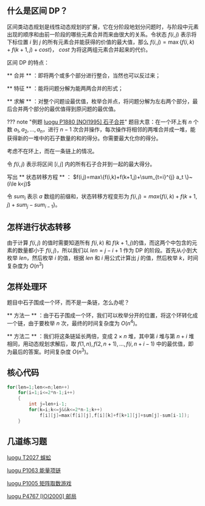## 什么是区间 DP？

区间类动态规划是线性动态规划的扩展，它在分阶段地划分问题时，与阶段中元素出现的顺序和由前一阶段的哪些元素合并而来由很大的关系。令状态 $f(i,j)$ 表示将下标位置 $i$ 到 $j$ 的所有元素合并能获得的价值的最大值，那么 $f(i,j)=\max\{f(i,k)+f(k+1,j)+cost\}$， $cost$ 为将这两组元素合并起来的代价。

区间 DP 的特点：

** 合并 ** ：即将两个或多个部分进行整合，当然也可以反过来；

** 特征 ** ：能将问题分解为能两两合并的形式；

** 求解 ** ：对整个问题设最优值，枚举合并点，将问题分解为左右两个部分，最后合并两个部分的最优值得到原问题的最优值。

??? note "例题 [luogu P1880 \[NOI1995\] 石子合并](https://www.luogu.org/problemnew/show/P1880)"
    题目大意：在一个环上有 $n$ 个数 $a_1,a_2,...,a_n$，进行 $n-1$ 次合并操作，每次操作将相邻的两堆合并成一堆，能获得新的一堆中的石子数量的和的得分。你需要最大化你的得分。

考虑不在环上，而在一条链上的情况。

令 $f(i,j)$ 表示将区间 $[i,j]$ 内的所有石子合并到一起的最大得分。

写出 ** 状态转移方程 ** ： $f(i,j)=max\{f(i,k)+f(k+1,j)+\sum_{t=i}^{j} a_t \}~(i\le k<j)$

令 $sum_i$ 表示 $a$ 数组的前缀和，状态转移方程变形为 $f(i,j)=max\{f(i,k)+f(k+1,j)+sum_j-sum_{i-1} \}$。

## 怎样进行状态转移

由于计算 $f(i,j)$ 的值时需要知道所有 $f(i,k)$ 和 $f(k+1,j)$的值，而这两个中包含的元素的数量都小于 $f(i,j)$，所以我们以 $len=j-i+1$ 作为 DP 的阶段。首先从小到大枚举 $len$，然后枚举 $i$ 的值，根据 $len$ 和 $i$ 用公式计算出 $j$ 的值，然后枚举 $k$，时间复杂度为 $O(n^3)$

## 怎样处理环

题目中石子围成一个环，而不是一条链，怎么办呢？

** 方法一 ** ：由于石子围成一个环，我们可以枚举分开的位置，将这个环转化成一个链，由于要枚举 $n$ 次，最终的时间复杂度为 $O(n^4)$。

** 方法二 ** ：我们将这条链延长两倍，变成 $2\times n$ 堆，其中第 $i$ 堆与第 $n+i$ 堆相同，用动态规划求解后，取 $f(1,n),f(2,n+1),...,f(i,n+i-1)$ 中的最优值，即为最后的答案。时间复杂度 $O(n^3)$。

## 核心代码

```cpp
for(len=1;len<=n;len++)
    for(i=1;i<=2*n-1;i++)
    {
    	int j=len+i-1; 
    	for(k=i;k<=j&&k<=2*n-1;k++)
            f[i][j]=max(f[i][j],f[i][k]+f[k+1][j]+sum[j]-sum[i-1]);
	}
```

## 几道练习题

[luogu T2027 蜈蚣](https://www.luogu.org/problemnew/show/T2027)

[luogu P1063 能量项链](https://www.luogu.org/problemnew/show/P1063)

[luogu P1005 矩阵取数游戏](https://www.luogu.org/problemnew/show/P1005)

[luogu P4767 \[IOI2000\] 邮局](https://www.luogu.org/problemnew/show/P4767)
